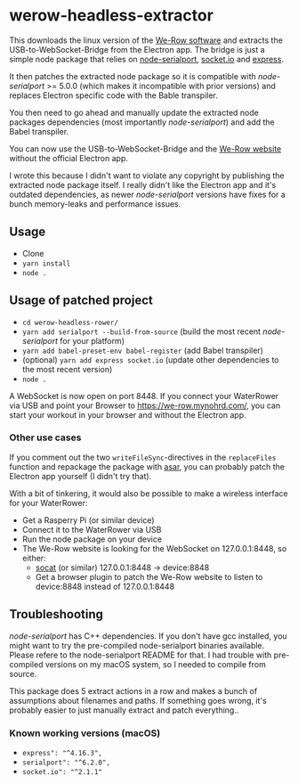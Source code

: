 # werow-headless-extractor

This downloads the linux version of the [We-Row software](https://www.nohrd.com/us/we-row) and extracts the USB-to-WebSocket-Bridge from the Electron app. The bridge is just a simple node package that relies on [node-serialport](https://github.com/node-serialport/node-serialport), [socket.io](https://github.com/socketio/socket.io) and [express](https://github.com/expressjs/express).

It then patches the extracted node package so it is compatible with *node-serialport* >= 5.0.0 (which makes it incompatible with prior versions) and replaces Electron specific code with the Bable transpiler.

You then need to go ahead and manually update the extracted node packages dependencies (most importantly *node-serialport*) and add the Babel transpiler.

You can now use the USB-to-WebSocket-Bridge and the [We-Row website](https://we-row.mynohrd.com/) without the official Electron app.

I wrote this because I didn't want to violate any copyright by publishing the extracted node package itself. I really didn't like the Electron app and it's outdated dependencies, as newer *node-serialport* versions have fixes for a bunch memory-leaks and performance issues.

## Usage

* Clone
* `yarn install`
* `node .`

## Usage of patched project

* `cd werow-headless-rower/`
* `yarn add serialport --build-from-source` (build the most recent *node-serialport* for your platform)
* `yarn add babel-preset-env babel-register` (add Babel transpiler)
* (optional) `yarn add express socket.io` (update other dependencies to the most recent version)
* `node .`

A WebSocket is now open on port 8448. If you connect your WaterRower via USB and point your Browser to <https://we-row.mynohrd.com/>, you can start your workout in your browser and without the Electron app.

### Other use cases

If you comment out the two `writeFileSync`-directives in the `replaceFiles` function and repackage the package with [asar](https://github.com/electron/asar), you can probably patch the Electron app yourself (I didn't try that).

With a bit of tinkering, it would also be possible to make a wireless interface for your WaterRower:

* Get a Rasperry Pi (or similar device)
* Connect it to the WaterRower via USB
* Run the node package on your device
* The We-Row website is looking for the WebSocket on 127.0.0.1:8448, so either:
  * [socat](https://linux.die.net/man/1/socat) (or similar) 127.0.0.1:8448 -> device:8848
  * Get a browser plugin to patch the We-Row website to listen to device:8848 instead of 127.0.0.1:8448

## Troubleshooting

*node-serialport* has C++ dependencies. If you don't have gcc installed, you might want to try the pre-compiled node-serialport binaries available. Please refere to the node-serialport README for that. I had trouble with pre-compiled versions on my macOS system, so I needed to compile from source.

This package does 5 extract actions in a row and makes a bunch of assumptions about filenames and paths. If something goes wrong, it's probably easier to just manually extract and patch everything..

### Known working versions (macOS)

 * `express": "^4.16.3",`
 * `serialport": "^6.2.0",`
 * `socket.io": "^2.1.1"`